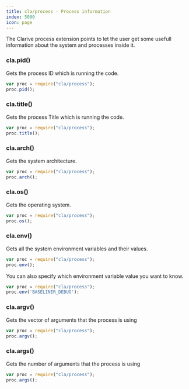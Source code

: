 ```yaml
---
title: cla/process - Process information
index: 5000
icon: page
---
```


The Clarive process extension points to let the user get some usefull information about the system and processes inside
it.

### cla.pid()

Gets the process ID which is running the code.

```javascript
var proc = require("cla/process");
proc.pid();
```

### cla.title()

Gets the process Title which is running the code.

```javascript
var proc = require("cla/process");
proc.title();
```

### cla.arch()

Gets the system architecture.

```javascript
var proc = require("cla/process");
proc.arch();
```

### cla.os()

Gets the operating system.

```javascript
var proc = require("cla/process");
proc.os();
```

### cla.env()

Gets all the system environment variables and their values.

```javascript
var proc = require("cla/process");
proc.env();
```

You can also specify which environment variable value you want to know.

```javascript
var proc = require("cla/process");
proc.env('BASELINER_DEBUG');
```

### cla.argv()

Gets the vector of arguments that the process is using

```javascript
var proc = require("cla/process");
proc.argv();
```

### cla.args()

Gets the number of arguments that the process is using

```javascript
var proc = require("cla/process");
proc.args();
```
